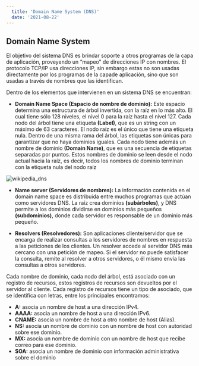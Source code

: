 ```yaml
---
  title: 'Domain Name System (DNS)'
  date: '2021-08-22'
---
```


## Domain Name System

El objetivo del sistema DNS es brindar soporte a otros programas de la capa de aplicación, proveyendo un “mapeo” de direcciones IP con nombres.
El protocolo TCP/IP usa direcciones IP, sin embargo estas no son usadas directamente por los programas de la capade aplicación, sino que son usadas a través de nombres que las identifican.

Dentro de los elementos que intervienen en un sistema DNS se encuentran:

+ **Domain Name Space (Espacio de nombre de dominio):**
Este espacio determina una estructura de árbol invertida, con la raíz en lo más alto. El cual
tiene sólo 128 niveles, el nivel 0 para la raíz hasta el nivel 127.
Cada nodo del árbol tiene una etiqueta **(Label)**, que es un string con un máximo de 63
caracteres. El nodo raíz es el único que tiene una etiqueta nula. Dentro de una misma rama del
árbol, las etiquetas son únicas para garantizar que no haya dominios iguales.
Cada nodo tiene además un nombre de dominio **(Domain Name)**, que es una secuencia de
etiquetas separadas por puntos. Estos nombres de dominio se leen desde el nodo actual hacia
la raíz, es decir, todos los nombres de dominio terminan con la etiqueta nula del nodo raíz

![wikipedia_dns](https://upload.wikimedia.org/wikipedia/commons/thumb/1/1f/DNS_arbol.svg/1920px-DNS_arbol.svg.png)

+ **Name server (Servidores de nombres):**
La información contenida en el domain name space es distribuida entre muchos programas que
actúan como servidores DNS. La raíz crea dominios **(subárboles)**, y DNS permite a los
dominios dividirse en dominios más pequeños **(subdominios)**, donde cada servidor es responsable de un dominio más pequeño.

+ **Resolvers (Resolvedores):**
Son aplicaciones cliente/servidor que se encarga de realizar consultas a los servidores de
nombres en respuesta a las peticiones de los clientes. Un resolver accede al servidor DNS más
cercano con una petición de mapeo. Si el servidor no puede satisfacer la consulta, remite al
resolver a otros servidores, o él mismo envía las consultas a otros servidores.

Cada nombre de dominio, cada nodo del árbol, está asociado con un registro de recursos,
estos registros de recursos son devueltos por el servidor al cliente.
Cada registro de recursos tiene un tipo de asociado, que se identifica con letras, entre los
principales encontramos:

+ **A:** asocia un nombre de host a una dirección IPv4.
+ **AAAA:** asocia un nombre de host a una dirección IPv6.
+ **CNAME:** asocia un nombre de host a otro nombre de host (Alias).
+ **NS:** asocia un nombre de dominio con un nombre de host con autoridad sobre ese
dominio.
+ **MX:** asocia un nombre de dominio con un nombre de host que recibe correo para ese
dominio.
+ **SOA:** asocia un nombre de dominio con información administrativa sobre el dominio
